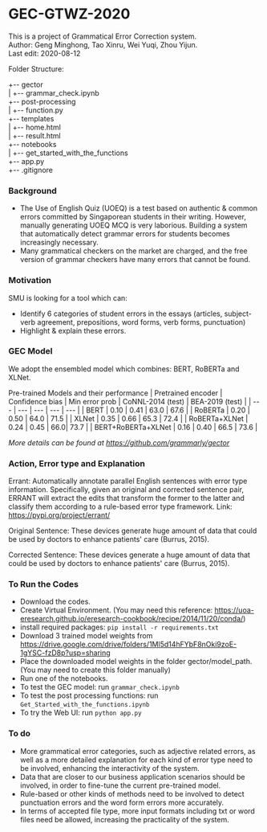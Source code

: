 # GEC-GTWZ-2020
This is a project of Grammatical Error Correction system.<br>
Author: Geng Minghong, Tao Xinru, Wei Yuqi, Zhou Yijun. <br>
Last edit: 2020-08-12

Folder Structure:<br>

+-- gector<br>
|   +-- grammar_check.ipynb <br>
+-- post-processing<br>
|   +-- function.py<br>
+-- templates<br>
|   +-- home.html<br>
|   +-- result.html<br>
+-- notebooks<br>
|   +-- get_started_with_the_functions<br>
+-- app.py<br>
+-- .gitignore<br>

### Background
- The Use of English Quiz (UOEQ) is a test based on authentic & common errors committed by Singaporean students in their writing. However, manually generating UOEQ MCQ is very laborious. Building a system that automatically detect grammar errors for students becomes increasingly necessary.
- Many grammatical checkers on the market are charged, and the free version of grammar checkers have many errors that cannot be found.

### Motivation
SMU is looking for a tool which can:
- Identify 6 categories of student errors in the essays (articles, subject-verb agreement, prepositions, word forms, verb forms, punctuation)
- Highlight & explain these errors.

### GEC Model
We adopt the ensembled model which combines: BERT, RoBERTa and XLNet. 

Pre-trained Models and their performance
| Pretrained encoder | Confidence bias | Min error prob | CoNNL-2014 (test) | BEA-2019 (test) |
| --- | --- | --- | --- | --- | 
| BERT | 0.10 | 0.41 | 63.0 | 67.6 | 
| RoBERTa | 0.20 | 0.50 | 64.0 | 71.5 | 
| XLNet | 0.35 | 0.66 | 65.3 | 72.4 | 
| RoBERTa+XLNet | 0.24 | 0.45 | 66.0| 73.7 | 
| BERT+RoBERTa+XLNet | 0.16 | 0.40 | 66.5 | 73.6 | 

*More details can be found at https://github.com/grammarly/gector*

### Action, Error type and Explanation
Errant: Automatically annotate parallel English sentences with error type information. Specifically, given an original and corrected sentence pair, ERRANT will extract the edits that transform the former to the latter and classify them according to a rule-based error type framework.
Link: https://pypi.org/project/errant/

Original Sentence: These devices generate huge amount of data that could be used by doctors to enhance patients'
care (Burrus, 2015).

Corrected Sentence: These devices generate a huge amount of data that could be used by doctors to enhance patients'
care (Burrus, 2015).

### To Run the Codes
- Download the codes.
- Create Virtual Environment. (You may need this reference: https://uoa-eresearch.github.io/eresearch-cookbook/recipe/2014/11/20/conda/)
- install required packages: ```pip install -r requirements.txt``` 
- Download 3 trained model weights from https://drive.google.com/drive/folders/1Ml5d14hFYbF8nOki9zoE-1gYSC-fzD8p?usp=sharing
- Place the downloaded model weights in the folder gector/model_path. (You may need to create this folder manually)
- Run one of the notebooks. <br>
- To test the GEC model: run ```grammar_check.ipynb```
- To test the post processing functions: run ```Get_Started_with_the_functions.ipynb```
- To try the Web UI: run ```python app.py```

### To do
-	More grammatical error categories, such as adjective related errors, as well as a more detailed explanation for each kind of error type need to be involved, enhancing the interactivity of the system.
-	Data that are closer to our business application scenarios should be involved, in order to fine-tune the current pre-trained model.
-	Rule-based or other kinds of methods need to be involved to detect punctuation errors and the word form errors more accurately.
-	In terms of accepted file type, more input formats including txt or word files need be allowed, increasing the practicality of the system.

